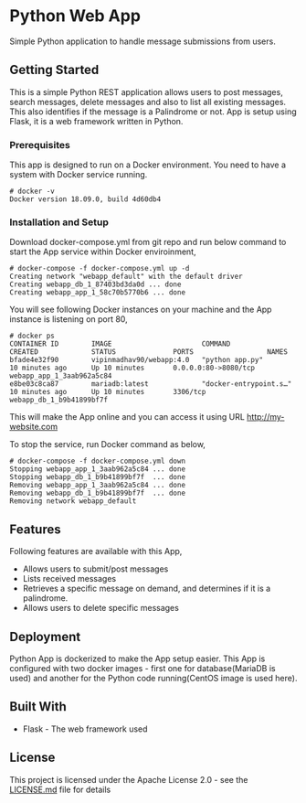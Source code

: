 # Python Web App

Simple Python application to handle message submissions from users. 


## Getting Started

This is a simple Python REST application allows users to post messages, search messages, delete messages and also to list all existing messages. This also identifies if the message is a Palindrome or not. App is setup using Flask, it is a web framework written in Python.


### Prerequisites

This app is designed to run on a Docker environment. You need to have a system with Docker service running.

```
# docker -v
Docker version 18.09.0, build 4d60db4
```


### Installation and Setup

Download docker-compose.yml from git repo and run below command to start the App service within Docker enviroinment,


```
# docker-compose -f docker-compose.yml up -d
Creating network "webapp_default" with the default driver
Creating webapp_db_1_87403bd3da0d ... done
Creating webapp_app_1_58c70b5770b6 ... done
```

You will see following Docker instances on your machine and the App instance is listening on port 80,

```
# docker ps
CONTAINER ID        IMAGE                      COMMAND                  CREATED             STATUS              PORTS                  NAMES
bfade4e32f90        vipinmadhav90/webapp:4.0   "python app.py"          10 minutes ago      Up 10 minutes       0.0.0.0:80->8080/tcp   webapp_app_1_3aab962a5c84
e8be03c8ca87        mariadb:latest             "docker-entrypoint.s…"   10 minutes ago      Up 10 minutes       3306/tcp               webapp_db_1_b9b41899bf7f
```

This will make the App online and you can access it using  URL http://my-website.com

To stop the service, run Docker command as below,

```
# docker-compose -f docker-compose.yml down
Stopping webapp_app_1_3aab962a5c84 ... done
Stopping webapp_db_1_b9b41899bf7f  ... done
Removing webapp_app_1_3aab962a5c84 ... done
Removing webapp_db_1_b9b41899bf7f  ... done
Removing network webapp_default
```

## Features

Following features are available with this App,

* Allows users to submit/post messages
* Lists received messages
* Retrieves a specific message on demand, and determines if it is a palindrome.
* Allows users to delete specific messages


## Deployment

Python App is dockerized to make the App setup easier. This App is configured with two docker images - first one for database(MariaDB is used) and another for the Python code running(CentOS image is used here).

## Built With

* Flask - The web framework used

## License

This project is licensed under the Apache License 2.0 - see the [LICENSE.md](LICENSE.md) file for details

